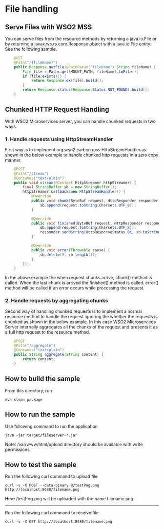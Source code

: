 # File handling


Serve Files with WSO2 MSS
-----------------------------------------

You can serve files from the resource methods by returning a java.io.File or 
by returning a javax.ws.rs.core.Response object with a java.io.File entity.
See the following sample.

```java
    @GET
    @Path("/{fileName}")
    public Response getFile(@PathParam("fileName") String fileName) {
        File file = Paths.get(MOUNT_PATH, fileName).toFile();
        if (file.exists()) {
            return Response.ok(file).build();
        }
        return Response.status(Response.Status.NOT_FOUND).build();
    }
```

Chunked HTTP Request Handling
------------------------------------------

With WSO2 Microservices server, you can handle chunked requests in two ways.

### 1. Handle requests using HttpStreamHandler

First way is to implement org.wso2.carbon.mss.HttpStreamHandler as shown in the below example to handle chunked http 
requests in a zero copy manner.

```java
    @POST
    @Path("/stream")
    @Consumes("text/plain")
    public void stream(@Context HttpStreamer httpStreamer) {
        final StringBuffer sb = new StringBuffer();
        httpStreamer.callback(new HttpStreamHandler() {
            @Override
            public void chunk(ByteBuf request, HttpResponder responder) {
                sb.append(request.toString(Charsets.UTF_8));
            }

            @Override
            public void finished(ByteBuf request, HttpResponder responder) {
                sb.append(request.toString(Charsets.UTF_8));
                responder.sendString(HttpResponseStatus.OK, sb.toString());
            }

            @Override
            public void error(Throwable cause) {
                sb.delete(0, sb.length());
            }
        });
    }
```

In the above example the when request chunks arrive, chunk() method is called. When the last chunk is arrived the 
finished() method is called. error() method will be called if an error occurs while processing the request.


### 2. Handle requests by aggregating chunks 
Second way of handling chunked requests is to implement a normal resource method to handle the request ignoring the 
whether the requests is chunked as shown in the below example. In this case WSO2 Microservices Server internally 
aggregates all the chunks of the request and presents it as a full http request to the resource method.

```java
    @POST
    @Path("/aggregate")
    @Consumes("text/plain")
    public String aggregate(String content) {
        return content;
    }
```


How to build the sample
------------------------------------------
From this directory, run

```
mvn clean package
```

How to run the sample
------------------------------------------
Use following command to run the application
```
java -jar target/fileserver-*.jar
```
Note: /var/www/html/upload directory should be available with write permissions


How to test the sample
------------------------------------------

Run the following curl command to upload file
```
curl -v -X POST --data-binary @/testPng.png http://localhost:8080/filename.png
```
Here /testPng.png will be uploaded with the name filename.png

---

Run the following curl command to receive file
```
curl -v -X GET http://localhost:8080/filename.png
```

